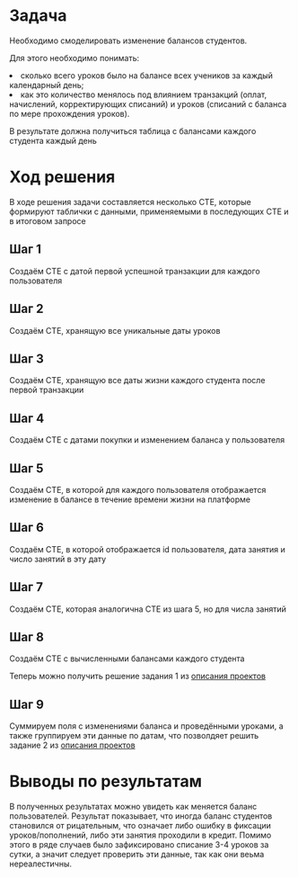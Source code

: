 <h1>Задача</h1>
<p>Необходимо смоделировать изменение балансов студентов.</p>
<p>Для этого необходимо понимать:</p>
<li>сколько всего уроков было на балансе всех учеников за каждый календарный день;</li>
<li>как это количество менялось под влиянием транзакций (оплат, начислений, корректирующих списаний) и уроков (списаний с баланса по мере прохождения уроков).</li>
<p>В результате должна получиться таблица с балансами каждого студента каждый день</p>
<h1>Ход решения</h1>
<p>В ходе решения задачи составляется несколько CTE, которые формируют таблички с данными, применяемыми в последующих CTE и в итоговом запросе</p>
<h2>Шаг 1</h2>
<p>Создаём CTE с датой первой успешной транзакции для каждого пользователя</p>
<h2>Шаг 2</h2>
<p>Создаём CTE, хранящую все уникальные даты уроков</p>
<h2>Шаг 3</h2>
<p>Создаём CTE, хранящую все даты жизни каждого студента после первой транзакции</p>
<h2>Шаг 4</h2>
<p>Создаём CTE с датами покупки и изменением баланса у пользователя</p>
<h2>Шаг 5</h2>
<p>Создаём CTE, в которой для каждого пользователя отображается изменение в балансе в течение времени жизни на платформе</p>
<h2>Шаг 6</h2>
<p>Создаём CTE, в которой отображается id пользователя, дата занятия и число занятий в эту дату</p>
<h2>Шаг 7</h2>
<p>Создаём CTE, которая аналогична CTE из шага 5, но для числа занятий</p>
<h2>Шаг 8</h2>
<p>Создаём CTE с вычисленными балансами каждого студента</p>
<p>Теперь можно получить решение задания 1 из
  <a href="https://github.com/RebitvaM/TestRepositiry/blob/main/SQL%20Projects/%D0%A1%D0%BF%D0%B8%D1%81%D0%BE%D0%BA%20%D0%BF%D1%80%D0%BE%D0%B5%D0%BA%D1%82%D0%BE%D0%B2.md">описания проектов</a></p>
<h2>Шаг 9</h2>
<p>Суммируем поля с изменениями баланса и проведёнными уроками, а также группируем эти данные по датам, что позволдяет решить задание 2 из
  <a href="https://github.com/RebitvaM/TestRepositiry/blob/main/SQL%20Projects/%D0%A1%D0%BF%D0%B8%D1%81%D0%BE%D0%BA%20%D0%BF%D1%80%D0%BE%D0%B5%D0%BA%D1%82%D0%BE%D0%B2.md">описания проектов</a></p>
<h1>Выводы по результатам</h1>
<p> В полученных результатах можно увидеть как меняется баланс пользователей. Результат показывает, что иногда баланс студентов становился 
от рицательным, что означает либо ошибку в фиксации уроков/пополнений, либо эти занятия проходили в кредит. Помимо этого в 
ряде случаев было зафиксировано списание 3-4 уроков за сутки, а значит следует проверить эти данные, так как они веьма нереалестичны.</p>
